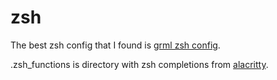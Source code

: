 # zsh

The best zsh config that I found is [grml zsh config](https://grml.org/zsh/).

.zsh_functions is directory with zsh completions from [alacritty](https://github.com/alacritty/alacritty/blob/master/INSTALL.md#zsh).
